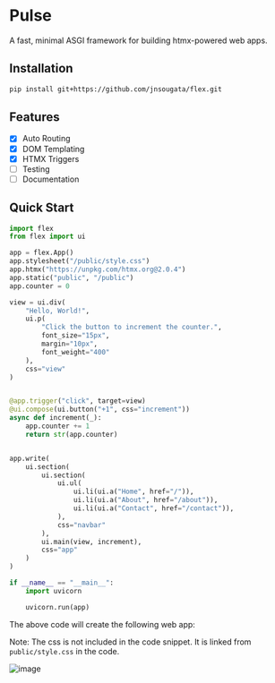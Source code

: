 # Pulse

A fast, minimal ASGI framework for building htmx-powered web apps.


## Installation
```bash
pip install git+https://github.com/jnsougata/flex.git
```

## Features
- [x] Auto Routing
- [x] DOM Templating
- [x] HTMX Triggers
- [ ] Testing
- [ ] Documentation

## Quick Start

```python
import flex
from flex import ui

app = flex.App()
app.stylesheet("/public/style.css")
app.htmx("https://unpkg.com/htmx.org@2.0.4")
app.static("public", "/public")
app.counter = 0

view = ui.div(
    "Hello, World!",
    ui.p(
        "Click the button to increment the counter.",
        font_size="15px",
        margin="10px",
        font_weight="400"
    ),
    css="view"
)


@app.trigger("click", target=view)
@ui.compose(ui.button("+1", css="increment"))
async def increment(_):
    app.counter += 1
    return str(app.counter)


app.write(
    ui.section(
        ui.section(
            ui.ul(
                ui.li(ui.a("Home", href="/")),
                ui.li(ui.a("About", href="/about")),
                ui.li(ui.a("Contact", href="/contact")),
            ),
            css="navbar"
        ),
        ui.main(view, increment),
        css="app"
    )
)

if __name__ == "__main__":
    import uvicorn

    uvicorn.run(app)
```
The above code will create the following web app:

Note: The css is not included in the code snippet. It is linked from `public/style.css` in the code.

![image](https://github.com/user-attachments/assets/094ff17c-79f7-47fb-bab2-ad6c84a9d3c6)
